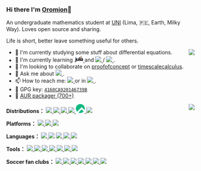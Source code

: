 ### Hi there I'm [Oromion](https://carlosal1015.github.io)👋

An undergraduate mathematics student at [UNI](https://www.uni.edu.pe)
(Lima, 🇵🇪, Earth, Milky Way).
Loves open source and sharing.

Life is short, better leave something useful for others.

<a href="https://github.com/carlosal1015">
  <img align="right"
    src="https://github-readme-stats.vercel.app/api/top-langs/?username=carlosal1015&count_private=true&layout=compact&show_icons=true" />
</a>

- 🔭 I'm currently studying some stuff about differential equations.
- 🌱 I'm currently learning <a href="https://julialang.org">
  <img
        src="https://raw.githubusercontent.com/JuliaLang/julia-logo-graphics/b5551ca7946b4a25746c045c15fbb8806610f8d0/images/julia-logo-color.svg"
        width="24" />
  </a> and
  <a href="https://www.mono-project.com">
  <img src="https://upload.wikimedia.org/wikipedia/commons/c/cc/Mono_Project_Logo.svg" width="24" />
  </a>
  /
  <a href="https://docs.microsoft.com/de-de/dotnet/csharp">
  <img src="https://upload.wikimedia.org/wikipedia/commons/0/0d/C_Sharp_wordmark.svg" width="24" />
  </a>.
- 👯 I'm looking to collaborate on [proofofconcept](https://github.com/allofphysicsgraph/proofofconcept)
  or [timescalecalculus](https://github.com/tomcuchta/timescalecalculus).
- 💬 Ask me about <a href="https://www.latex-project.org">
  <img src="https://upload.wikimedia.org/wikipedia/commons/9/92/LaTeX_logo.svg" width="36" />
  </a>.
- 📫 How to reach me: <a href="mailto:caznaranl@uni.pe">
  <img src="https://upload.wikimedia.org/wikipedia/commons/4/4e/Mail_%28iOS%29.svg" width="24" />
  </a>
  or in
  <a href="https://t.me/oromion">
  <img src="https://upload.wikimedia.org/wikipedia/commons/8/82/Telegram_logo.svg" width="24" />
  </a>.
- 🔑 GPG key: <a href="https://github.com/carlosal1015.gpg">
  `4160CA920146739B`
  </a>
- 🎁 <a href="https://aur.archlinux.org/packages?O=0&SeB=M&K=carlosal1015&SB=p&SO=d&PP=250">
  AUR packager (700+)<!-- https://repology.org/projects/?maintainer=carlosal1015%40aur -->
  </a>

<a href="https://github.com/carlosal1015">
  <img align="right"
    src="https://github-readme-stats.vercel.app/api?username=carlosal1015&count_private=true&show_icons=true" />
</a>

**Distributions：**
<a href="https://www.archlinux.org">
<img src="https://gitlab.com/uploads/-/system/project/avatar/13607804/Archlinux-icon-crystal-64.svg.png" width="24" />
</a>
<a href="https://getfedora.org">
<img src="https://upload.wikimedia.org/wikipedia/commons/3/3f/Fedora_logo.svg" width="24" />
</a>
<a href="https://www.deepin.org">
<img src="https://upload.wikimedia.org/wikipedia/commons/f/f5/Deepin_logo.svg" width="24" />
</a>
<a href="https://www.debian.org">
<img src="https://upload.wikimedia.org/wikipedia/commons/6/66/Openlogo-debianV2.svg" width="24" />
</a>
<a href="https://rockylinux.org">
<img src="https://raw.githubusercontent.com/rocky-linux/rocky-logos/main/icons/hicolor/scalable/apps/fedora-logo-icon.svg" width="24" />
</a>
<a href="https://nixos.org">
<img src="https://raw.githubusercontent.com/NixOS/nixos-artwork/master/logo/nix-snowflake-colours.svg" width="24" />
</a>

**Platforms：**
<a href="https://www.kernel.org">
<img src="https://cdn.jsdelivr.net/gh/xmuli/xmuliPic@pic/2020/linux.svg" width="24" />
</a>
<a href="https://www.raspberrypi.org">
<img src="https://upload.wikimedia.org/wikipedia/de/c/cb/Raspberry_Pi_Logo.svg" width="24" />
</a>
<a href="https://www.microsoft.com/en-us/software-download/windows11">
<img src="https://upload.wikimedia.org/wikipedia/commons/8/87/Windows_logo_-_2021.svg" width="24" />
</a>

**Languages：**
<a href="https://en.wikipedia.org/wiki/The_C_Programming_Language">
<img src="https://cdn.jsdelivr.net/gh/xmuli/xmuliPic@pic/2020/c%20(3).svg" width="24" />
</a>
<img src="https://cdn.jsdelivr.net/gh/xmuli/xmuliPic@pic/2020/icons8-c++.svg" width="24" />
<a href="https://www.postgresql.org">
<img src="https://upload.wikimedia.org/wikipedia/commons/2/29/Postgresql_elephant.svg" width="24" />
</a>
<a href="https://www.python.org">
<img src="https://upload.wikimedia.org/wikipedia/commons/c/c3/Python-logo-notext.svg" width="24" />
</a>
<a href="https://www.r-project.org">
<img src="https://www.r-project.org/logo/Rlogo.svg" width="24" />
</a>

**Tools：**
<a href="https://www.qt.io/product/development-tools">
<img src="https://cdn.jsdelivr.net/gh/xmuli/xmuliPic@pic/2020/qtcreator.svg" width="24" />
</a>
<a href="https://visualstudio.microsoft.com/vs">
<img src="https://cdn.jsdelivr.net/gh/xmuli/xmuliPic@pic/2020/vs.svg" width="24" />
</a>
<a href="https://code.visualstudio.com">
<img src="https://cdn.jsdelivr.net/gh/xmuli/xmuliPic@pic/2020/vscode.svg" width="24" />
</a>
<a href="https://git-scm.com">
<img src="https://cdn.jsdelivr.net/gh/xmuli/xmuliPic@pic/2020/git.svg" width="24" />
</a>
<a href="https://www.gnu.org/software">
<img src="https://cdn.jsdelivr.net/gh/xmuli/xmuliPic@pic/2020/gnu.svg" width="24" />
</a>
<a href="https://docs.gitlab.com/runner">
<img src="https://gitlab.com/uploads/-/system/project/avatar/250833/runner.png" width="24" />
</a>
<a href="https://www.docker.com">
<img src="https://www.vectorlogo.zone/logos/docker/docker-icon.svg" width="24" />
</a>

<!-- <a href="https://www.vim.org">
    <img src="https://cdn.jsdelivr.net/gh/xmuli/xmuliPic@pic/2020/vim-gtk.svg" width="24" />
</a>
<a href="https://www.gnu.org/software/emacs">
    <img src="https://upload.wikimedia.org/wikipedia/commons/0/08/EmacsIcon.svg" width="24" />
</a> -->

**Soccer fan clubs：**
<a href="https://universitario.pe">
<img src="https://upload.wikimedia.org/wikipedia/commons/1/19/Escudo_del_Club_Universitario_de_Deportes.svg"
      width="24" />
</a>
<a href="https://www.realmadrid.com">
<img src="https://upload.wikimedia.org/wikipedia/de/3/3f/Real_Madrid_Logo.svg" width="24" />
</a>
<a href="https://www.cariverplate.com.ar">
<img src="https://upload.wikimedia.org/wikipedia/commons/3/39/River_Plate_logo.svg"
      width="24" />
</a>
<a href="https://www.cruzazulfc.com.mx">
<img src="https://upload.wikimedia.org/wikipedia/commons/3/38/Escudo_del_Cruz_Azul_AC.svg"
      width="24" />
</a>
<a href="https://www.acmilan.com">
<img src="https://upload.wikimedia.org/wikipedia/commons/d/d0/Logo_of_AC_Milan.svg" width="24" />
</a>
<a href="https://www.chelseafc.com">
<img src="https://upload.wikimedia.org/wikipedia/sco/c/cc/Chelsea_FC.svg" width="24" />
</a>
<a href="https://werkself-web-prod-live.b04itpg.de/es-es">
<img src="https://upload.wikimedia.org/wikipedia/en/5/59/Bayer_04_Leverkusen_logo.svg" width="24" />
</a>
